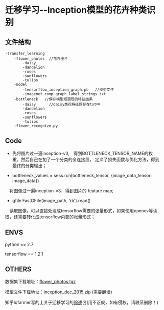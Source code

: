 # 迁移学习--Inception模型的花卉种类识别

## 文件结构
```
-transfer_learning
	-flower_photos	//花卉图片
		-daisy		
		-dandelion		
		-roses		
		-sunflowers		
		-tulips		
	-model
		-tensorflow_inception_graph.pb   //模型文件
		-imagenet_comp_graph_label_strings.txt
	-bottleneck   //保存模型瓶颈层的特征结果
		-daisy		//daisy类花特征保存在txt中
		-dandelion
		-roses
		-sunflowers
		-tulips
	-flower_recognize.py
```

## Code
* 先将图片过一遍inception-v3,　得到BOTTLENECK_TENSOR_NAME的权重，然后自己在加了一个分类的全连接层，
定义了损失函数与优化方法，得到最终的分类输出；

* bottleneck_values = sess.run(bottleneck_tensor, {image_data_tensor: image_data})

　将图像过一遍inception-v3，得到图片的 feature map;
 
* gfile.FastGFile(image_path, 'rb').read()

　读取图像，可以直接处理成tensorflow需要的张量形式，如果使用opencv等读取，还需要转化成tensorflow内部的张量形式；


## ENVS
python == 2.7

tensorflow == 1.2.1

## OTHERS
数据集下载地址：[flower_photos.tgz](http://download.tensorflow.org/example_images/flower_photos.tgz)

模型文件下载地址：[inception_dec_2015.zip](https://storage.googleapis.com/download.tensorflow.org/models/inception_dec_2015.zip) (需要翻墙)

知乎lqfarmer写的上关于迁移学习的[综述](https://zhuanlan.zhihu.com/p/27368456)(引用不正规，如有侵权，请联系删除！)

